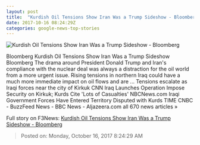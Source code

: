 ```yaml
---
layout: post
title:  "Kurdish Oil Tensions Show Iran Was a Trump Sideshow - Bloomberg"
date: 2017-10-16 08:24:29Z
categories: google-news-top-stories
---
```


![Kurdish Oil Tensions Show Iran Was a Trump Sideshow - Bloomberg](https://assets.bwbx.io/images/users/iqjWHBFdfxIU/iOKJAglrqdnA/v0/1200x775.png)

Bloomberg Kurdish Oil Tensions Show Iran Was a Trump Sideshow Bloomberg The drama around President Donald Trump and Iran's compliance with the nuclear deal was always a distraction for the oil world from a more urgent issue. Rising tensions in northern Iraq could have a much more immediate impact on oil flows and are ... Tensions escalate as Iraqi forces near the city of Kirkuk CNN Iraq Launches Operation Impose Security on Kirkuk; Kurds Cite 'Lots of Casualties' NBCNews.com Iraqi Government Forces Have Entered Territory Disputed with Kurds TIME CNBC - BuzzFeed News - BBC News - Aljazeera.com all 670 news articles »


Full story on F3News: [Kurdish Oil Tensions Show Iran Was a Trump Sideshow - Bloomberg](http://www.f3nws.com/n/n4BWK)

> Posted on: Monday, October 16, 2017 8:24:29 AM
